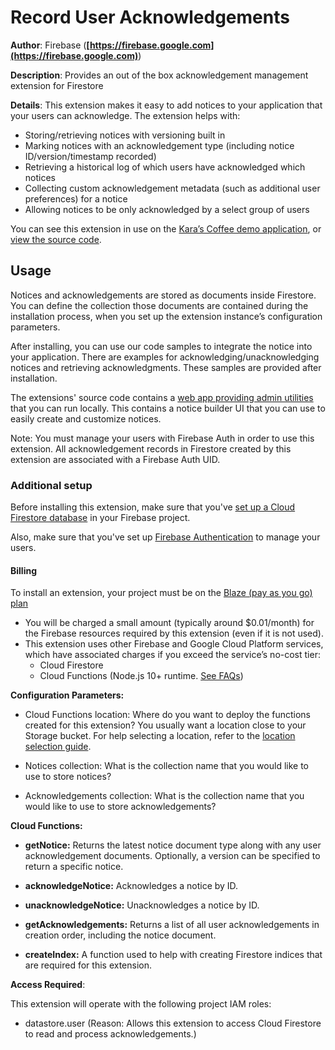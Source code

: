 # Record User Acknowledgements

**Author**: Firebase (**[https://firebase.google.com](https://firebase.google.com)**)

**Description**: Provides an out of the box acknowledgement management extension for Firestore



**Details**: This extension makes it easy to add notices to your application that your users can acknowledge. The extension helps with:

- Storing/retrieving notices with versioning built in
- Marking notices with an acknowledgement type (including notice ID/version/timestamp recorded)
- Retrieving a historical log of which users have acknowledged which notices
- Collecting custom acknowledgement metadata (such as additional user preferences) for a notice 
- Allowing notices to be only acknowledged by a select group of users

You can see this extension in use on the [Kara’s Coffee demo application](https://karas-coffee.web.app/), or [view the source code](https://github.com/FirebaseExtended/karas-coffee).

## Usage

Notices and acknowledgements are stored as documents inside Firestore. You can define the collection those documents are contained during the installation process, when you set up the extension instance’s configuration parameters.

After installing, you can use our code samples to integrate the notice into your application. There are examples for acknowledging/unacknowledging notices and retrieving acknowledgments. These samples are provided after installation.

The extensions' source code contains a [web app providing admin utilities](https://github.com/FirebaseExtended/experimental-extensions/tree/%40invertase/firestore-tos-extension/firestore-record-user-acknowledgements/admin-dashboard) that you can run locally. This contains a notice builder UI that you can use to easily create and customize notices.

Note: You must manage your users with Firebase Auth in order to use this extension. All acknowledgement records in Firestore created by this extension are associated with a Firebase Auth UID. 

### Additional setup

Before installing this extension, make sure that you've [set up a Cloud Firestore database](https://firebase.google.com/docs/firestore/quickstart) in your Firebase project.

Also, make sure that you've set up [Firebase Authentication](https://firebase.google.com/docs/auth) to manage your users.

#### Billing

To install an extension, your project must be on the [Blaze (pay as you go) plan](https://firebase.google.com/pricing)

- You will be charged a small amount (typically around $0.01/month) for the Firebase resources required by this extension (even if it is not used).
- This extension uses other Firebase and Google Cloud Platform services, which have associated charges if you exceed the service’s no-cost tier:
  - Cloud Firestore
  - Cloud Functions (Node.js 10+ runtime. [See FAQs](https://firebase.google.com/support/faq#extensions-pricing))




**Configuration Parameters:**

* Cloud Functions location: Where do you want to deploy the functions created for this extension? You usually want a location close to your Storage bucket. For help selecting a location, refer to the [location selection guide](https://firebase.google.com/docs/functions/locations).

* Notices collection: What is the collection name that you would like to use to store notices?

* Acknowledgements collection: What is the collection name that you would like to use to store acknowledgements?



**Cloud Functions:**

* **getNotice:** Returns the latest notice document type along with any user acknowledgement documents. Optionally, a version can be specified to return a specific notice.

* **acknowledgeNotice:** Acknowledges a notice by ID.

* **unacknowledgeNotice:** Unacknowledges a notice by ID.

* **getAcknowledgements:** Returns a list of all user acknowledgements in creation order, including the notice document.

* **createIndex:** A function used to help with creating Firestore indices that are required for this extension.



**Access Required**:



This extension will operate with the following project IAM roles:

* datastore.user (Reason: Allows this extension to access Cloud Firestore to read and process acknowledgements.)
